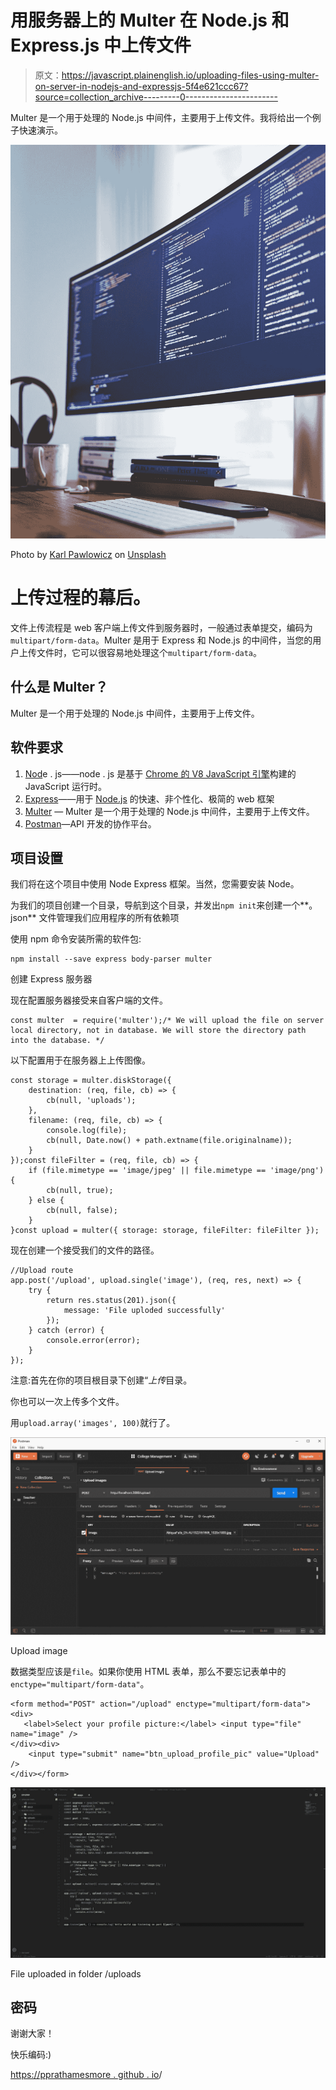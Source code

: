 # 用服务器上的 Multer 在 Node.js 和 Express.js 中上传文件

> 原文：<https://javascript.plainenglish.io/uploading-files-using-multer-on-server-in-nodejs-and-expressjs-5f4e621ccc67?source=collection_archive---------0----------------------->

Multer 是一个用于处理的 Node.js 中间件，主要用于上传文件。我将给出一个例子快速演示。

![](img/85b700549d96fa3dee1312962adcbf3c.png)

Photo by [Karl Pawlowicz](https://unsplash.com/@karlp?utm_source=medium&utm_medium=referral) on [Unsplash](https://unsplash.com?utm_source=medium&utm_medium=referral)

# 上传过程的幕后。

文件上传流程是 web 客户端上传文件到服务器时，一般通过表单提交，编码为`multipart/form-data`。Multer 是用于 Express 和 Node.js 的中间件，当您的用户上传文件时，它可以很容易地处理这个`multipart/form-data`。

## 什么是 Multer？

Multer 是一个用于处理的 Node.js 中间件，主要用于上传文件。

## 软件要求

1.  [Nod](https://nodejs.org/en/)e . js——node . js 是基于 [Chrome 的 V8 JavaScript 引擎](https://v8.dev/)构建的 JavaScript 运行时。
2.  [Express](https://expressjs.com/)——用于 [Node.js](https://nodejs.org/en/) 的快速、非个性化、极简的 web 框架
3.  [Multer](https://www.npmjs.com/package/multer) — Multer 是一个用于处理的 Node.js 中间件，主要用于上传文件。
4.  [Postman](https://www.postman.com/)—API 开发的协作平台。

## 项目设置

我们将在这个项目中使用 Node Express 框架。当然，您需要安装 Node。

为我们的项目创建一个目录，导航到这个目录，并发出`npm init`来创建一个**。json** 文件管理我们应用程序的所有依赖项

使用 npm 命令安装所需的软件包:

```
npm install --save express body-parser multer
```

创建 Express 服务器

现在配置服务器接受来自客户端的文件。

```
const multer  = require('multer');/* We will upload the file on server local directory, not in database. We will store the directory path into the database. */
```

以下配置用于在服务器上上传图像。

```
const storage = multer.diskStorage({
    destination: (req, file, cb) => {
        cb(null, 'uploads');
    },
    filename: (req, file, cb) => {
        console.log(file);
        cb(null, Date.now() + path.extname(file.originalname));
    }
});const fileFilter = (req, file, cb) => {
    if (file.mimetype == 'image/jpeg' || file.mimetype == 'image/png') {
        cb(null, true);
    } else {
        cb(null, false);
    }
}const upload = multer({ storage: storage, fileFilter: fileFilter });
```

现在创建一个接受我们的文件的路径。

```
//Upload route
app.post('/upload', upload.single('image'), (req, res, next) => {
    try {
        return res.status(201).json({
            message: 'File uploded successfully'
        });
    } catch (error) {
        console.error(error);
    }
});
```

注意:首先在你的项目根目录下创建“*上传*目录。

你也可以一次上传多个文件。

用`upload.array('images', 100)`就行了。

![](img/6cfde26ce51518fb71e50dd07ccd74e1.png)

Upload image

数据类型应该是`file`。如果你使用 HTML 表单，那么不要忘记表单中的`enctype="multipart/form-data"`。

```
<form method="POST" action="/upload" enctype="multipart/form-data"><div> 
   <label>Select your profile picture:</label> <input type="file"   name="image" />
</div><div> 
    <input type="submit" name="btn_upload_profile_pic" value="Upload" /> 
</div></form>
```

![](img/627f5f98cd28be1318efa3622cca379c.png)

File uploaded in folder /uploads

## 密码

谢谢大家！

快乐编码:)

[https://pprathamesmore . github . io](https://pprathameshmore.github.io/#)/